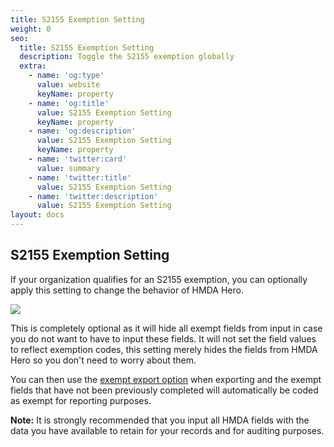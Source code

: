 ```yaml
---
title: S2155 Exemption Setting
weight: 0
seo:
  title: S2155 Exemption Setting
  description: Toggle the S2155 exemption globally
  extra:
    - name: 'og:type'
      value: website
      keyName: property
    - name: 'og:title'
      value: S2155 Exemption Setting
      keyName: property
    - name: 'og:description'
      value: S2155 Exemption Setting
      keyName: property
    - name: 'twitter:card'
      value: summary
    - name: 'twitter:title'
      value: S2155 Exemption Setting
    - name: 'twitter:description'
      value: S2155 Exemption Setting
layout: docs
---
```

## S2155 Exemption Setting

If your organization qualifies for an S2155 exemption, you can optionally apply this setting to change the behavior of HMDA Hero.

![](/images/S2155ExemptionSetting.png)

This is completely optional as it will hide all exempt fields from input in case you do not want to have to input these fields. It will not set the field values to reflect exemption codes, this setting merely hides the fields from HMDA Hero so you don't need to worry about them. 

You can then use the [exempt export option](https://www.hmdahero.com/docs/exporting/#s2155-exempt-export) when exporting and the exempt fields that have not been previously completed will automatically be coded as exempt for reporting purposes.

<div class="note">
<strong>Note:</strong>
It is strongly recommended that you input all HMDA fields with the data you have available to retain for your records and for auditing purposes.
</div>

